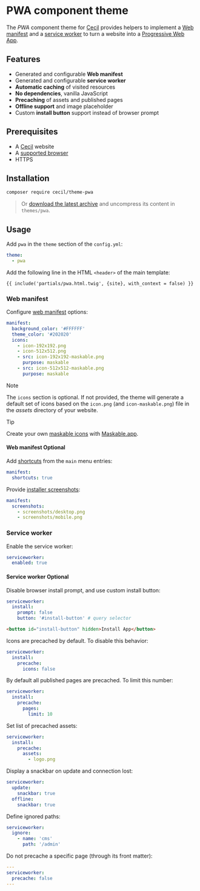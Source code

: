 # PWA component theme

The _PWA_ component theme for [Cecil](https://cecil.app) provides helpers to implement a [Web manifest](https://developer.mozilla.org/docs/Web/Manifest) and a [service worker](https://developer.mozilla.org/docs/Web/API/Service_Worker_API) to turn a website into a [Progressive Web App](https://web.dev/explore/progressive-web-apps).

## Features

- Generated and configurable **Web manifest**
- Generated and configurable **service worker**
- **Automatic caching** of visited resources
- **No dependencies**, vanilla JavaScript
- **Precaching** of assets and published pages
- **Offline support** and image placeholder
- Custom **install button** support instead of browser prompt

## Prerequisites

- A [Cecil](https://cecil.app) website
- A [supported browser](https://caniuse.com/serviceworkers)
- HTTPS

## Installation

```bash
composer require cecil/theme-pwa
```

> Or [download the latest archive](https://github.com/Cecilapp/theme-pwa/releases/latest/) and uncompress its content in `themes/pwa`.

## Usage

Add `pwa` in the `theme` section of the `config.yml`:

```yaml
theme:
  - pwa
```

Add the following line in the HTML `<header>` of the main template:

```twig
{{ include('partials/pwa.html.twig', {site}, with_context = false) }}
```

### Web manifest

Configure [web manifest](https://developer.mozilla.org/docs/Web/Manifest) options:

```yaml
manifest:
  background_color: '#FFFFFF'
  theme_color: '#202020'
  icons:
    - icon-192x192.png
    - icon-512x512.png
    - src: icon-192x192-maskable.png
      purpose: maskable
    - src: icon-512x512-maskable.png
      purpose: maskable
```

> [!NOTE]
> The `icons` section is optional. If not provided, the theme will generate a default set of icons based on the `icon.png` (and `icon-maskable.png`) file in the _assets_ directory of your website.

> [!TIP]
> Create your own [maskable icons](https://web.dev/articles/maskable-icon) with [Maskable.app](https://maskable.app/editor).

#### Web manifest Optional

Add [shortcuts](https://developer.mozilla.org/docs/Web/Manifest/shortcuts) from the `main` menu entries:

```yaml
manifest:
  shortcuts: true
```

Provide [installer screenshots](https://developer.mozilla.org/docs/Web/Manifest/screenshots):

```yaml
manifest:
  screenshots:
    - screenshots/desktop.png
    - screenshots/mobile.png
```

### Service worker

Enable the service worker:

```yaml
serviceworker:
  enabled: true
```

#### Service worker Optional

Disable browser install prompt, and use custom install button:

```yaml
serviceworker:
  install:
    prompt: false
    button: '#install-button' # query selector
```

```html
<button id="install-button" hidden>Install App</button>
```

Icons are precached by default. To disable this behavior:

```yaml
serviceworker:
  install:
    precache:
      icons: false
```

By default all published pages are precached. To limit this number:

```yaml
serviceworker:
  install:
    precache:
      pages:
        limit: 10
```

Set list of precached assets:

```yaml
serviceworker:
  install:
    precache:
      assets:
        - logo.png
```

Display a snackbar on update and connection lost:

```yaml
serviceworker:
  update:
    snackbar: true
  offline:
    snackbar: true
```

Define ignored paths:

```yaml
serviceworker:
  ignore:
    - name: 'cms'
      path: '/admin'
```

Do not precache a specific page (through its front matter):

```yaml
---
serviceworker:
  precache: false
---
```
